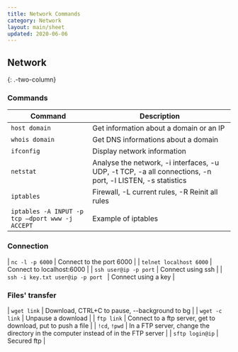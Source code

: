 ```yaml
---
title: Network Commands
category: Network
layout: main/sheet
updated: 2020-06-06
---
```


Network
---------------
{: .-two-column}

### Commands

| Command               | Description             |
| --------------------- | ----------------------- |
| `host domain` | Get information about a domain or an IP |
| `whois domain` | Get DNS informations about a domain |
| `ifconfig` | Display network information |
| `netstat` | Analyse the network, -i interfaces, -u UDP, -t TCP, -a all connections, -n port, -l LISTEN, -s statistics |
| `iptables` | Firewall, -L current rules, -R Reinit all rules | 
| `iptables -A INPUT -p tcp –dport www -j ACCEPT` | Example of iptables |

### Connection

| `nc -l -p 6000` | Connect to the port 6000 |
| `telnet localhost 6000` | Connect to localhost:6000 |
| `ssh user@ip -p port` | Connect using ssh |
| `ssh -i key.txt user@ip -p port ` | Connect using a key |

### Files' transfer

| `wget link` | Download, CTRL+C to pause, --background to bg |
| `wget -c link` | Unpause a download |
| `ftp link` | Connect to a ftp server, get to download, put to push a file |
| `!cd`, `!pwd` | In a FTP server, change the directory in the computer instead of in the FTP server |
| `sftp login@ip` | Secured ftp | 
